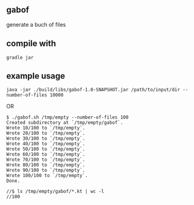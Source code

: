 ## gabof

generate a buch of files

## compile with

```
gradle jar
```

## example usage

```
java -jar ./build/libs/gabof-1.0-SNAPSHOT.jar /path/to/input/dir --number-of-files 10000
```

OR

```
$ ./gabof.sh /tmp/empty --number-of-files 100
Created subdirectory at `/tmp/empty/gabof`.
Wrote 10/100 to `/tmp/empty`.
Wrote 20/100 to `/tmp/empty`.
Wrote 30/100 to `/tmp/empty`.
Wrote 40/100 to `/tmp/empty`.
Wrote 50/100 to `/tmp/empty`.
Wrote 60/100 to `/tmp/empty`.
Wrote 70/100 to `/tmp/empty`.
Wrote 80/100 to `/tmp/empty`.
Wrote 90/100 to `/tmp/empty`.
Wrote 100/100 to `/tmp/empty`.
Done.

//$ ls /tmp/empty/gabof/*.kt | wc -l
//100
```

